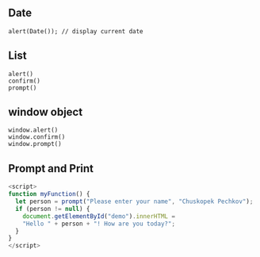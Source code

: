 ## Date
```
alert(Date()); // display current date
```
## List
```
alert()
confirm() 
prompt()
```
## window object
```
window.alert()
window.confirm()
window.prompt()
```
## Prompt and Print
```js
<script>
function myFunction() {
  let person = prompt("Please enter your name", "Chuskopek Pechkov");
  if (person != null) {
    document.getElementById("demo").innerHTML =
    "Hello " + person + "! How are you today?";
  }
}
</script>
```
